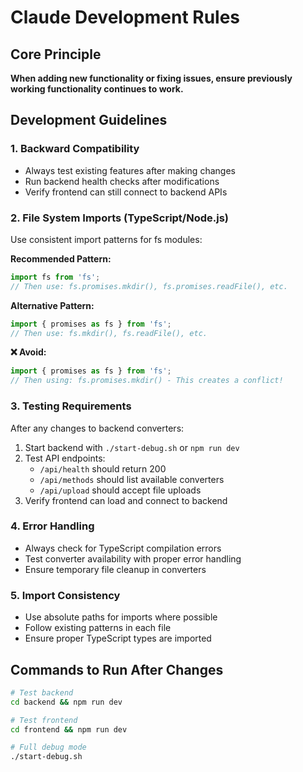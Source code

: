 # Claude Development Rules

## Core Principle
**When adding new functionality or fixing issues, ensure previously working functionality continues to work.**

## Development Guidelines

### 1. Backward Compatibility
- Always test existing features after making changes
- Run backend health checks after modifications
- Verify frontend can still connect to backend APIs

### 2. File System Imports (TypeScript/Node.js)
Use consistent import patterns for fs modules:

**Recommended Pattern:**
```typescript
import fs from 'fs';
// Then use: fs.promises.mkdir(), fs.promises.readFile(), etc.
```

**Alternative Pattern:**
```typescript
import { promises as fs } from 'fs';
// Then use: fs.mkdir(), fs.readFile(), etc.
```

**❌ Avoid:**
```typescript
import { promises as fs } from 'fs';
// Then using: fs.promises.mkdir() - This creates a conflict!
```

### 3. Testing Requirements
After any changes to backend converters:
1. Start backend with `./start-debug.sh` or `npm run dev`
2. Test API endpoints:
   - `/api/health` should return 200
   - `/api/methods` should list available converters
   - `/api/upload` should accept file uploads
3. Verify frontend can load and connect to backend

### 4. Error Handling
- Always check for TypeScript compilation errors
- Test converter availability with proper error handling
- Ensure temporary file cleanup in converters

### 5. Import Consistency
- Use absolute paths for imports where possible
- Follow existing patterns in each file
- Ensure proper TypeScript types are imported

## Commands to Run After Changes
```bash
# Test backend
cd backend && npm run dev

# Test frontend 
cd frontend && npm run dev

# Full debug mode
./start-debug.sh
```